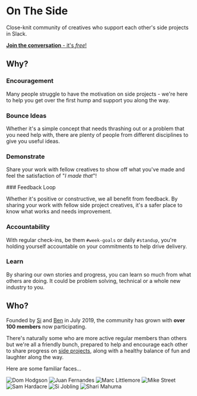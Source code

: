 # On The Side 

Close-knit community of creatives who support each other's side projects in Slack.

[**Join the conversation** - it's *free*!](https://join.slack.com/t/onthesideworkspace/shared_invite/enQtNzA0MTcyOTk4MzA2LWEzNjcxODIzM2I3ZjA0MWQ2YTI4YzcxZGMxNTkwNGI5ZGRkYWZmYWVmOTdmOTc3NmIyZjRmN2RmMjk1NTZlZGQ)

## Why?

### Encouragement  

Many people struggle to have the motivation on side projects - we're here to help you get over the first hump and support you along the way.

### Bounce Ideas

Whether it's a simple concept that needs thrashing out or a problem that you need help with, there are plenty of people from different disciplines to give you useful ideas.

### Demonstrate

Share your work with fellow creatives to show off what you've made and feel the satisfaction of "_I made that_"!

### Feedback Loop

Whether it's positive or constructive, we all benefit from feedback. By sharing your work with fellow side project creatives, it's a safer place to know what works and needs improvement.

### Accountability

With regular check-ins, be them `#week-goals` or daily `#standup`, you're holding yourself accountable on your commitments to help drive delivery.

### Learn

By sharing our own stories and progress, you can learn so much from what others are doing. It could be problem solving, technical or a whole new industry to you.

## Who?

Founded by [Si](https://sijobling.com/) and [Ben](https://twitter.com/brussels) in July 2019, the community has grown with **over 100 members** now participating.

There's naturally some who are more active regular members than others but we're all a friendly bunch, prepared to help and encourage each other to share progress on [side projects](Projects), along with a healthy balance of fun and laughter along the way.

Here are some familiar faces…

![Dom Hodgson](https://ca.slack-edge.com/TKTLNP30D-UM41J7L5D-gf9b9d2edf4d-512)
![Juan Fernandes](https://ca.slack-edge.com/TKTLNP30D-UTE7UDCSH-ga1780be9a2c-512)
![Marc Littlemore](https://ca.slack-edge.com/TKTLNP30D-UQ5TDNEFM-g4b0d41741f2-512)
![Mike Street](https://ca.slack-edge.com/TKTLNP30D-U010WQXFR2P-gb4ee0784664-512)
![Sam Hardacre](https://ca.slack-edge.com/TKTLNP30D-ULB6A9CP7-gf372b3f6c7c-512)
![Si Jobling](https://ca.slack-edge.com/TKTLNP30D-UKG87FPRQ-1ae22eba176d-512)
![Shari Mahuma](https://ca.slack-edge.com/TKTLNP30D-U01477QERC6-69fb66faf05a-512)